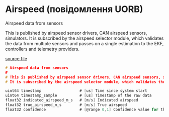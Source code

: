 # Airspeed (повідомлення UORB)

Airspeed data from sensors

This is published by airspeed sensor drivers, CAN airspeed sensors, simulators.
It is subscribed by the airspeed selector module, which validates the data from multiple sensors and passes on a single estimation to the EKF, controllers and telemetry providers.

[source file](https://github.com/PX4/PX4-Autopilot/blob/main/msg/Airspeed.msg)

```c
# Airspeed data from sensors
#
# This is published by airspeed sensor drivers, CAN airspeed sensors, simulators.
# It is subscribed by the airspeed selector module, which validates the data from multiple sensors and passes on a single estimation to the EKF, controllers and telemetry providers.

uint64 timestamp                 # [us] Time since system start
uint64 timestamp_sample          # [us] Timestamp of the raw data
float32 indicated_airspeed_m_s   # [m/s] Indicated airspeed
float32 true_airspeed_m_s        # [m/s] True airspeed
float32 confidence               # [@range 0,1] Confidence value for this sensor

```
